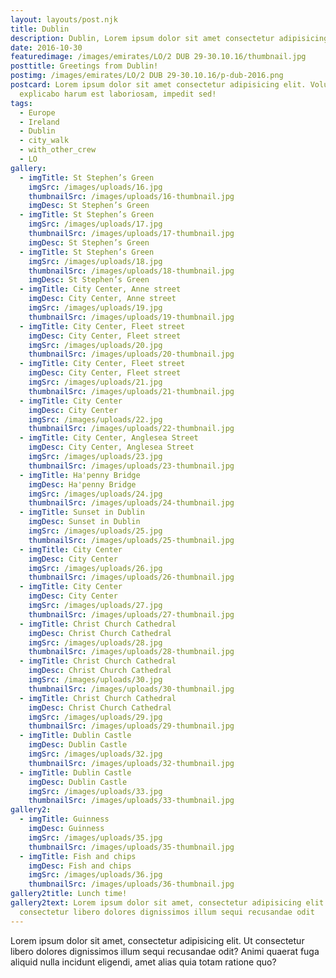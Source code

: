 ```yaml
---
layout: layouts/post.njk
title: Dublin
description: Dublin, Lorem ipsum dolor sit amet consectetur adipisicing elit.
date: 2016-10-30
featuredimage: /images/emirates/LO/2 DUB 29-30.10.16/thumbnail.jpg
posttitle: Greetings from Dublin!
postimg: /images/emirates/LO/2 DUB 29-30.10.16/p-dub-2016.png
postcard: Lorem ipsum dolor sit amet consectetur adipisicing elit. Voluptatem
  explicabo harum est laboriosam, impedit sed!
tags:
  - Europe
  - Ireland
  - Dublin
  - city_walk
  - with_other_crew
  - LO
gallery:
  - imgTitle: St Stephen’s Green
    imgSrc: /images/uploads/16.jpg
    thumbnailSrc: /images/uploads/16-thumbnail.jpg
    imgDesc: St Stephen’s Green
  - imgTitle: St Stephen’s Green
    imgSrc: /images/uploads/17.jpg
    thumbnailSrc: /images/uploads/17-thumbnail.jpg
    imgDesc: St Stephen’s Green
  - imgTitle: St Stephen’s Green
    imgSrc: /images/uploads/18.jpg
    thumbnailSrc: /images/uploads/18-thumbnail.jpg
    imgDesc: St Stephen’s Green
  - imgTitle: City Center, Anne street
    imgDesc: City Center, Anne street
    imgSrc: /images/uploads/19.jpg
    thumbnailSrc: /images/uploads/19-thumbnail.jpg
  - imgTitle: City Center, Fleet street
    imgDesc: City Center, Fleet street
    imgSrc: /images/uploads/20.jpg
    thumbnailSrc: /images/uploads/20-thumbnail.jpg
  - imgTitle: City Center, Fleet street
    imgDesc: City Center, Fleet street
    imgSrc: /images/uploads/21.jpg
    thumbnailSrc: /images/uploads/21-thumbnail.jpg
  - imgTitle: City Center
    imgDesc: City Center
    imgSrc: /images/uploads/22.jpg
    thumbnailSrc: /images/uploads/22-thumbnail.jpg
  - imgTitle: City Center, Anglesea Street
    imgDesc: City Center, Anglesea Street
    imgSrc: /images/uploads/23.jpg
    thumbnailSrc: /images/uploads/23-thumbnail.jpg
  - imgTitle: Ha'penny Bridge
    imgDesc: Ha'penny Bridge
    imgSrc: /images/uploads/24.jpg
    thumbnailSrc: /images/uploads/24-thumbnail.jpg
  - imgTitle: Sunset in Dublin
    imgDesc: Sunset in Dublin
    imgSrc: /images/uploads/25.jpg
    thumbnailSrc: /images/uploads/25-thumbnail.jpg
  - imgTitle: City Center
    imgDesc: City Center
    imgSrc: /images/uploads/26.jpg
    thumbnailSrc: /images/uploads/26-thumbnail.jpg
  - imgTitle: City Center
    imgDesc: City Center
    imgSrc: /images/uploads/27.jpg
    thumbnailSrc: /images/uploads/27-thumbnail.jpg
  - imgTitle: Christ Church Cathedral
    imgDesc: Christ Church Cathedral
    imgSrc: /images/uploads/28.jpg
    thumbnailSrc: /images/uploads/28-thumbnail.jpg
  - imgTitle: Christ Church Cathedral
    imgDesc: Christ Church Cathedral
    imgSrc: /images/uploads/30.jpg
    thumbnailSrc: /images/uploads/30-thumbnail.jpg
  - imgTitle: Christ Church Cathedral
    imgDesc: Christ Church Cathedral
    imgSrc: /images/uploads/29.jpg
    thumbnailSrc: /images/uploads/29-thumbnail.jpg
  - imgTitle: Dublin Castle
    imgDesc: Dublin Castle
    imgSrc: /images/uploads/32.jpg
    thumbnailSrc: /images/uploads/32-thumbnail.jpg
  - imgTitle: Dublin Castle
    imgDesc: Dublin Castle
    imgSrc: /images/uploads/33.jpg
    thumbnailSrc: /images/uploads/33-thumbnail.jpg
gallery2:
  - imgTitle: Guinness
    imgDesc: Guinness
    imgSrc: /images/uploads/35.jpg
    thumbnailSrc: /images/uploads/35-thumbnail.jpg
  - imgTitle: Fish and chips
    imgDesc: Fish and chips
    imgSrc: /images/uploads/36.jpg
    thumbnailSrc: /images/uploads/36-thumbnail.jpg
gallery2title: Lunch time!
gallery2text: Lorem ipsum dolor sit amet, consectetur adipisicing elit. Ut
  consectetur libero dolores dignissimos illum sequi recusandae odit
---
```


Lorem ipsum dolor sit amet, consectetur adipisicing elit. Ut consectetur libero dolores dignissimos illum sequi recusandae odit? Animi quaerat fuga aliquid nulla incidunt eligendi, amet alias quia totam ratione quo?

